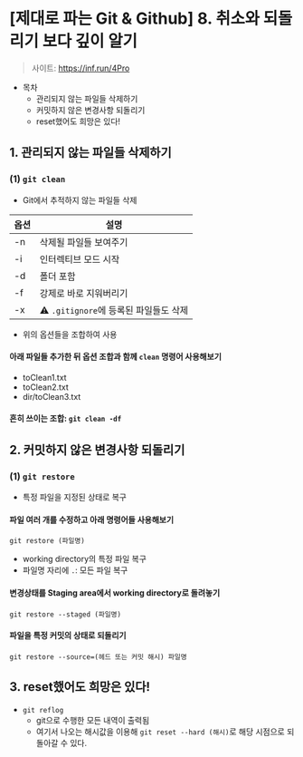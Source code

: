 # [제대로 파는 Git & Github] 8. 취소와 되돌리기 보다 깊이 알기

> 사이트: https://inf.run/4Pro



- 목차
  - 관리되지 않는 파일들 삭제하기
  - 커밋하지 않은 변경사항 되돌리기
  - reset했어도 희망은 있다!



## 1. 관리되지 않는 파일들 삭제하기

### (1) `git clean`

- Git에서 추적하지 않는 파일들 삭제

| 옵션 | 설명                                  |
| ---- | ------------------------------------- |
| -n   | 삭제될 파일들 보여주기                |
| -i   | 인터렉티브 모드 시작                  |
| -d   | 폴더 포함                             |
| -f   | 강제로 바로 지워버리기                |
| -x   | ⚠️ `.gitignore`에 등록된 파일들도 삭제 |

- 위의 옵션들을 조합하여 사용





#### 아래 파일들 추가한 뒤 옵션 조합과 함께 `clean` 명령어 사용해보기

- toClean1.txt
- toClean2.txt
- dir/toClean3.txt



#### 흔히 쓰이는 조합: `git clean -df`





## 2. 커밋하지 않은 변경사항 되돌리기

### (1) `git restore`

- 특정 파일을 지정된 상태로 복구



#### 파일 여러 개를 수정하고 아래 명령어들 사용해보기

```shell
git restore (파일명)
```

- working directory의 특정 파일 복구
- 파일명 자리에 `.`: 모든 파일 복구



#### 변경상태를 Staging area에서 working directory로 돌려놓기

```shell
git restore --staged (파일명)
```



#### 파일을 특정 커밋의 상태로 되돌리기

```shell
git restore --source=(헤드 또는 커밋 해시) 파일명
```





## 3. reset했어도 희망은 있다!

- `git reflog`
  - git으로 수행한 모든 내역이 출력됨
  - 여기서 나오는 해시값을 이용해 `git reset --hard (해시)`로 해당 시점으로 되돌아갈 수 있다.
